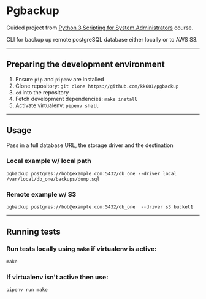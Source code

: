 # Pgbackup

Guided project from [Python 3 Scripting for System Administrators](https://https://acloudguru.com/course/python-3-scripting-for-system-administrators) course.

CLI for backup up remote postgreSQL database either locally or to AWS S3.

---
 ## Preparing the development environment
1. Ensure ```pip``` and ```pipenv``` are installed
2. Clone repository: ```git clone https://github.com/kk601/pgbackup```
3. ```cd``` into the repository
4. Fetch development dependencies: ```make install```
5. Activate virtualenv: ```pipenv shell``` 

---
## Usage
Pass in a full database URL, the storage driver and the destination
### Local example w/ local path
```
pgbackup postgres://bob@example.com:5432/db_one --driver local /var/local/db_one/backups/dump.sql
```
### Remote example w/ S3
```
pgbackup postgres://bob@example.com:5432/db_one  --driver s3 bucket1 
```
---
## Running tests
### Run tests locally using ```make``` if virtualenv is active:
```
make
```
### If virtualenv isn't active then use:
```
pipenv run make
```



